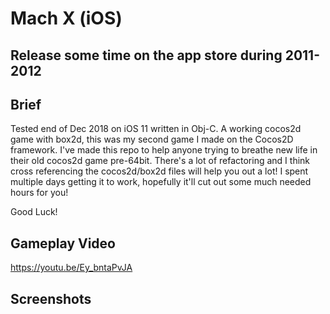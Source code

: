 # Mach X (iOS)
## Release some time on the app store during 2011-2012

## Brief
Tested end of Dec 2018 on iOS 11 written in Obj-C. A working cocos2d game with box2d, this was my second game I made on the Cocos2D framework. I've made this repo to help anyone trying to breathe new life in their old cocos2d game pre-64bit. There's a lot of refactoring and I think cross referencing the cocos2d/box2d files will help you out a lot! I spent multiple days getting it to work, hopefully it'll cut out some much needed hours for you!

Good Luck!

## Gameplay Video
https://youtu.be/Ey_bntaPvJA

## Screenshots
